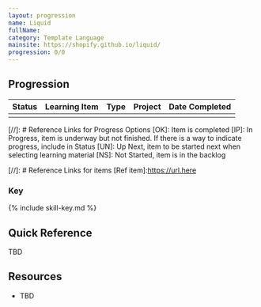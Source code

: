 ```yaml
---
layout: progression
name: Liquid
fullName: 
category: Template Language
mainsite: https://shopify.github.io/liquid/
progression: 0/0
---
```


## Progression

| Status    | Learning Item    | Type    | Project | Date Completed |
| :-------: | ---------------- | :-----: | ------- | -------------- |
|           |                  |         |         |                |

[//]: # Reference Links for Progress Options
[OK]: Item is completed
[IP]: In Progress, item is underway but not finished. If there is a way to indicate progress, include in Status
[UN]: Up Next, item to be started next when selecting learning material
[NS]: Not Started, item is in the backlog

[//]: # Reference Links for items
[Ref item]:https://url.here


### Key

{% include skill-key.md %}


## Quick Reference

TBD

## Resources

- TBD